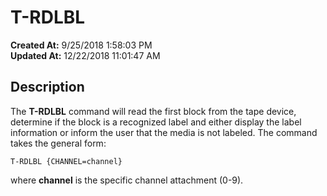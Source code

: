 # T-RDLBL

**Created At:** 9/25/2018 1:58:03 PM  
**Updated At:** 12/22/2018 11:01:47 AM  


## Description 

The **T-RDLBL** command will read the first block from the tape device, determine if the block is a recognized label and either display the label information or inform the user that the media is not labeled. The command takes the general form:

```
T-RDLBL {CHANNEL=channel}
```

where **channel** is the specific channel attachment (0-9).
